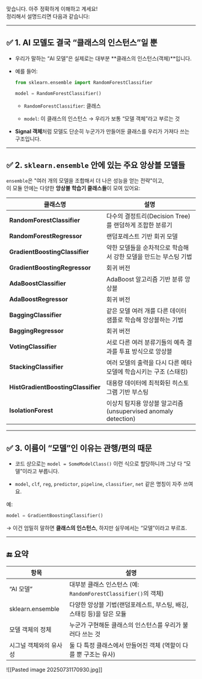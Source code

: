 맞습니다. 아주 정확하게 이해하고 계세요!  
정리해서 설명드리면 다음과 같습니다:

---

## ✅ 1. AI 모델도 결국 “클래스의 인스턴스”일 뿐

- 우리가 말하는 “AI 모델”은 실제로는 대부분 **클래스의 인스턴스(객체)**입니다.
    
- 예를 들어:
    
    ```python
    from sklearn.ensemble import RandomForestClassifier
    
    model = RandomForestClassifier()
    ```
    
    - `RandomForestClassifier`: 클래스
        
    - `model`: 이 클래스의 인스턴스 → 우리가 보통 “모델 객체”라고 부르는 것
        
- **Signal 객체**처럼 모델도 단순히 누군가가 만들어둔 클래스를 우리가 가져다 쓰는 구조입니다.
    

---

## ✅ 2. `sklearn.ensemble` 안에 있는 주요 앙상블 모델들

`ensemble`은 "여러 개의 모델을 조합해서 더 나은 성능을 얻는 전략"이고,  
이 모듈 안에는 다양한 **앙상블 학습기 클래스들**이 모여 있어요:

|클래스명|설명|
|---|---|
|**RandomForestClassifier**|다수의 결정트리(Decision Tree)를 랜덤하게 조합한 분류기|
|**RandomForestRegressor**|랜덤포레스트 기반 회귀 모델|
|**GradientBoostingClassifier**|약한 모델들을 순차적으로 학습해서 강한 모델을 만드는 부스팅 기법|
|**GradientBoostingRegressor**|회귀 버전|
|**AdaBoostClassifier**|AdaBoost 알고리즘 기반 분류 앙상블|
|**AdaBoostRegressor**|회귀 버전|
|**BaggingClassifier**|같은 모델 여러 개를 다른 데이터 샘플로 학습해 앙상블하는 기법|
|**BaggingRegressor**|회귀 버전|
|**VotingClassifier**|서로 다른 여러 분류기들의 예측 결과를 투표 방식으로 앙상블|
|**StackingClassifier**|여러 모델의 출력을 다시 다른 메타 모델에 학습시키는 구조 (스태킹)|
|**HistGradientBoostingClassifier**|대용량 데이터에 최적화된 히스토그램 기반 부스팅|
|**IsolationForest**|이상치 탐지용 앙상블 알고리즘 (unsupervised anomaly detection)|

---

## ✅ 3. 이름이 “모델”인 이유는 관행/편의 때문

- 코드 상으로는 `model = SomeModelClass()` 이런 식으로 할당하니까 그냥 다 “모델”이라고 부릅니다.
    
- `model`, `clf`, `reg`, `predictor`, `pipeline`, `classifier`, `net` 같은 명칭이 자주 쓰여요.
    

예:

```python
model = GradientBoostingClassifier()
```

→ 이건 엄밀히 말하면 **클래스의 인스턴스**, 하지만 실무에서는 “모델”이라고 부르죠.

---

## 🔚 요약

|항목|설명|
|---|---|
|“AI 모델”|대부분 클래스 인스턴스 (예: `RandomForestClassifier()`의 객체)|
|sklearn.ensemble|다양한 앙상블 기법(랜덤포레스트, 부스팅, 배깅, 스태킹 등)을 담은 모듈|
|모델 객체의 정체|누군가 구현해둔 클래스의 인스턴스를 우리가 불러다 쓰는 것|
|시그널 객체와의 유사성|둘 다 특정 클래스에서 만들어진 객체 (역할이 다를 뿐 구조는 유사)|

![[Pasted image 20250731170930.jpg]]